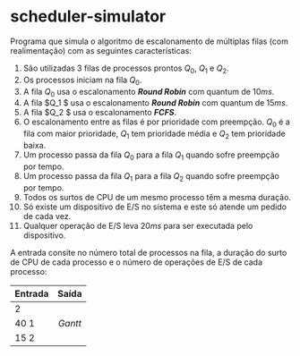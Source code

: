 # scheduler-simulator

Programa que simula o algoritmo de escalonamento de múltiplas filas (com realimentação) com as seguintes características:

1. São utilizadas 3 filas de processos prontos $Q_0$, $Q_1$ e $Q_2$.
2. Os processos iniciam na fila $Q_0$.
3. A fila $Q_0$ usa o escalonamento ***Round Robin*** com quantum de $10ms$.
4. A fila $Q_1 $ usa o escalonamento ***Round Robin*** com quantum de $15ms$.
5. A fila $Q_2 $ usa o escalonamento ***FCFS***.
6. O escalonamento entre as filas é por prioridade com preempção. $Q_0$ é a fila com maior prioridade, $Q_1$ tem prioridade média e $Q_2$ tem prioridade baixa.
7. Um processo passa da fila $Q_0$ para a fila $Q_1$ quando sofre preempção por
tempo.
8. Um processo passa da fila $Q_1$ para a fila $Q_2$ quando sofre preempção por
tempo.
9. Todos os surtos de CPU de um mesmo processo têm a mesma duração.
10. Só existe um dispositivo de E/S no sistema e este só atende um pedido de cada vez.
11. Qualquer operação de E/S leva $20ms$ para ser executada pelo dispositivo.

A entrada consite no número total de processos na fila, a duração do surto de CPU de cada processo e o número de operações de E/S de cada processo:

|**Entrada** | **Saída** |
|:-----------|:---------:|
|2           |           |  
|40 1        |  *Gantt*  |
|15 2        |           | 